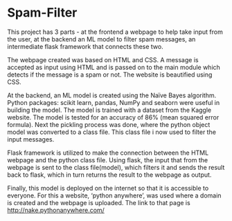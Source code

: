 # Spam-Filter
This project has 3 parts - at the frontend a webpage to help take input from the user, at the backend an ML model to filter spam messages, an intermediate flask framework that connects these two.

The webpage created was based on HTML and CSS.  A message is accepted as input using HTML and is passed on to the main module which detects if the message is a spam or not. The website is beautified using CSS.

At the backend, an ML model is created using the Naïve Bayes algorithm. Python packages: scikit learn, pandas, NumPy and seaborn were useful in building the model. The model is trained with a dataset from the Kaggle website. The model is tested for an accuracy of 86% (mean squared error formula). Next the pickling process was done, where the python object model was converted to a class file. This class file i now used to filter the input messages.

Flask framework is utilized to make the connection between the HTML webpage and the python class file. Using flask, the input that from the webpage is sent to the class file(model), which filters it and sends the result back to flask, which in turn returns the result to the webpage as output.

Finally, this model is deployed on the internet so that it is accessible to everyone. For this a website, ‘python anywhere’, was used where a domain is created and the webpage is uploaded. The link to that page is http://nake.pythonanywhere.com/
